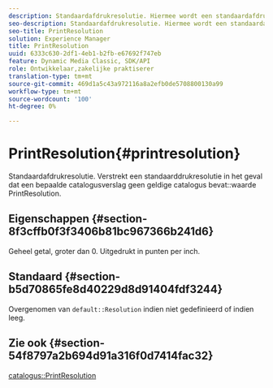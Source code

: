 ```yaml
---
description: Standaardafdrukresolutie. Hiermee wordt een standaardafdrukresolutie geboden voor het geval een bepaalde catalogusrecord geen geldige waarde voor PrintResolution in de catalogus bevat.
seo-description: Standaardafdrukresolutie. Hiermee wordt een standaardafdrukresolutie geboden voor het geval een bepaalde catalogusrecord geen geldige waarde voor PrintResolution in de catalogus bevat.
seo-title: PrintResolution
solution: Experience Manager
title: PrintResolution
uuid: 6333c630-2df1-4eb1-b2fb-e67692f747eb
feature: Dynamic Media Classic, SDK/API
role: Ontwikkelaar,zakelijke praktiserer
translation-type: tm+mt
source-git-commit: 469d1a5c43a972116a8a2efb0de5708800130a99
workflow-type: tm+mt
source-wordcount: '100'
ht-degree: 0%

---
```



# PrintResolution{#printresolution}

Standaardafdrukresolutie. Verstrekt een standaarddrukresolutie in het geval dat een bepaalde catalogusverslag geen geldige catalogus bevat::waarde PrintResolution.

## Eigenschappen {#section-8f3cffb0f3f3406b81bc967366b241d6}

Geheel getal, groter dan 0. Uitgedrukt in punten per inch.

## Standaard {#section-b5d70865fe8d40229d8d91404fdf3244}

Overgenomen van `default::Resolution` indien niet gedefinieerd of indien leeg.

## Zie ook {#section-54f8797a2b694d91a316f0d7414fac32}

[catalogus::PrintResolution](../../../../../is-api/image-catalog/image-serving-api-ref/c-image-catalog-reference/c-image-svg-data-reference/c-image-data-reference/r-printresolution-cat.md#reference-4ebb2e136995470b84b7c5e10cb8e5f5)
